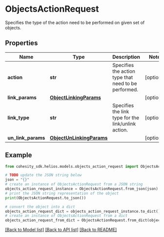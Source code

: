 # ObjectsActionRequest

Specifies the type of the action need to be performed on given set of objects.

## Properties

Name | Type | Description | Notes
------------ | ------------- | ------------- | -------------
**action** | **str** | Specifies the action type that need to be performed. | [optional] 
**link_params** | [**ObjectLinkingParams**](ObjectLinkingParams.md) |  | [optional] 
**link_type** | **str** | Specifies the link type for the link/unlink action. | [optional] 
**un_link_params** | [**ObjectUnLinkingParams**](ObjectUnLinkingParams.md) |  | [optional] 

## Example

```python
from cohesity_sdk.helios.models.objects_action_request import ObjectsActionRequest

# TODO update the JSON string below
json = "{}"
# create an instance of ObjectsActionRequest from a JSON string
objects_action_request_instance = ObjectsActionRequest.from_json(json)
# print the JSON string representation of the object
print(ObjectsActionRequest.to_json())

# convert the object into a dict
objects_action_request_dict = objects_action_request_instance.to_dict()
# create an instance of ObjectsActionRequest from a dict
objects_action_request_from_dict = ObjectsActionRequest.from_dict(objects_action_request_dict)
```
[[Back to Model list]](../README.md#documentation-for-models) [[Back to API list]](../README.md#documentation-for-api-endpoints) [[Back to README]](../README.md)


